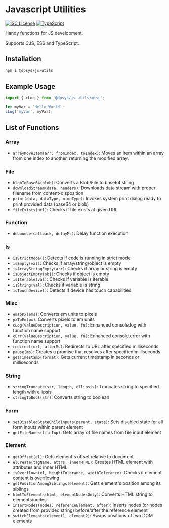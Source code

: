 
# Javascript Utilities

[![ISC License](https://img.shields.io/badge/License-ISC-blue.svg)](https://opensource.org/licenses/ISC)
[![TypeScript](https://img.shields.io/badge/%3C%2F%3E-TypeScript-%230074c1.svg)](https://www.typescriptlang.org/)

Handy functions for JS development.

Supports CJS, ES6 and TypeScript.

## Installation

```bash
npm i @dpsys/js-utils 
```

## Example Usage
```js
import { cLog } from '@dpsys/js-utils/misc';

let myVar = 'Hello World';
cLog('myVar', myVar);
```

## List of Functions

### Array
- `arrayMoveItem(arr, fromIndex, toIndex)`: Moves an item within an array from one index to another, returning the modified array.

### File
- `blobToBase64(blob)`: Converts a Blob/File to base64 string
- `downloadStream(data, headers)`: Downloads data stream with proper filename from content-disposition
- `print(data, dataType, mimeType)`: Invokes system print dialog ready to print provided data (base64 or blob)
- `fileExists(url)`: Checks if file exists at given URL

### Function
- `debounce(callback, delayMs)`: Delay function execution

### Is
- `isStrictMode()`: Detects if code is running in strict mode
- `isEmpty(val)`: Checks if array/string/object is empty
- `isArrayStringEmpty(arr)`: Checks if array or string is empty
- `isObjectEmpty(obj)`: Checks if object is empty
- `isIterable(val)`: Checks if variable is iterable
- `isString(val)`: Checks if variable is string
- `isTouchDevice()`: Detects if device has touch capabilities

### Misc
- `emToPx(ems)`: Converts em units to pixels
- `pxToEm(px)`: Converts pixels to em units
- `cLog(valueDescription, value, fn)`: Enhanced console.log with function name support
- `cErr(valueDescription, value, fn)`: Enhanced console.error with function name support
- `redirect(url, afterMs)`: Redirects to URL after specified milliseconds
- `pause(ms)`: Creates a promise that resolves after specified milliseconds
- `getTimestamp(format)`: Gets current timestamp in seconds or milliseconds

### String
- `stringTruncate(str, length, ellipsis)`: Truncates string to specified length with ellipsis
- `stringToBool(str)`: Converts string to boolean

### Form
- `setDisabledStateChildInputs(parent, state)`: Sets disabled state for all form inputs within parent element
- `getFileNames(fileInp)`: Gets array of file names from file input element

### Element
- `getOffset(el)`: Gets element's offset relative to document
- `elCreate(tagName, attrs, innerHTML)`: Creates HTML element with attributes and inner HTML
- `isOverflown(el, heightTolerance, widthTolerance)`: Checks if element content is overflowing
- `getPositionAmongSiblings(element)`: Gets element's position among its siblings
- `htmlToElements(html, elementNodesOnly)`: Converts HTML string to elements/nodes
- `insertNodes(nodes, referenceElement, after)`: Inserts nodes (or nodes created from provided string) before/after the reference element
- `switchElements(element1, element2)`: Swaps positions of two DOM elements
